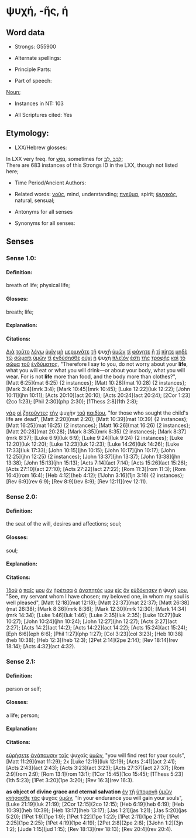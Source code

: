 # ψυχή, -ῆς, ἡ

<!-- Status: S2=NeedsFinalCheck -->
<!-- Lexica used for edits:  FFM, LN, A-S  -->
<!-- The BDAG electronic resource I am using is missing this Greek word  -->

## Word data

* Strongs: G55900

* Alternate spellings:

* Principle Parts: 

* Part of speech: 

[Noun](http://ugg.readthedocs.io/en/latest/noun.html); 

* Instances in NT: 103

* All Scriptures cited: Yes

## Etymology: 

* LXX/Hebrew glosses: 

In LXX very freq. for [נֶפֶשׁ](//en-uhl/H5315), sometimes for [לֵבַב ,לֵב](//en-uhl/H3842);    
There are 683 instances of this Strongs ID in the LXX,  though not listed here;

* Time Period/Ancient Authors: 

* Related words:  [νοῦς](../G35630/01.md), mind, understanding; [πνεῦμα](../G41510/01.md), spirit; [ψυχικός](../G55910/01.md), natural, sensual;

* Antonyms for all senses

* Synonyms for all senses: 

## Senses 

### Sense 1.0: 

#### Definition: 

breath of life; physical life; 

#### Glosses: 

breath; life;

#### Explanation: 

#### Citations: 

[Διὰ](../G12230/01.md) [τοῦτο](../G37780/01.md) [λέγω](../G30040/01.md) [ὑμῖν](../G47710/01.md) [μὴ](../G33610/01.md) [μεριμνᾶτε](../G33090/01.md) [τῇ](../G35880/01.md) ψυχῇ [ὑμῶν](../G47710/01.md) [τί](../G51010/01.md) [φάγητε](../G20680/01.md) [ἢ](../G22280/01.md) [τί](../G51010/01.md) [πίητε](../G40950/01.md) [μηδὲ](../G33660/01.md) [τῷ](../G35880/01.md) [σώματι](../G49830/01.md) [ὑμῶν](../G47710/01.md) [τί](../G51010/01.md) [ἐνδύσησθε](../G17460/01.md) [οὐχὶ](../G37800/01.md) [ἡ](../G35880/01.md) ψυχὴ [πλεῖόν](../G41190/01.md) [ἐστι](../G99999/01.md) [τῆς](../G35880/01.md) [τροφῆς](../G51600/01.md) [καὶ](../G25320/01.md) [τὸ](../G35880/01.md) [σῶμα](../G49830/01.md) [τοῦ](../G35880/01.md) [ἐνδύματος](../G17420/01.md), "Therefore I say to you, do not worry about your **life**, what you will eat or what you will drink—or about your body, what you will wear. For is not **life** more than food, and the body more than clothes?", [Matt 6:25](mat 6:25) {2 instances}; [Matt 10:28](mat 10:28) {2 instances}; [Mark 3:4](mrk 3:4); [Mark 10:45](mrk 10:45); [Luke 12:22](luk 12:22); [John 10:11](jhn 10:11); [Acts 20:10](act 20:10); [Acts 20:24](act 20:24); [2Cor 1:23](2co 1:23); [Phil 2:30](php 2:30); [1Thess 2:8](1th 2:8);

[γὰρ](../G10630/01.md) [οἱ](../G35880/01.md) [ζητοῦντες](../G22120/01.md) [τὴν](../G35880/01.md) ψυχὴν [τοῦ](../G35880/01.md) [παιδίου](../G38130/01.md), "for those who sought the child's life are dead", [Matt 2:20](mat 2:20); [Matt 10:39](mat 10:39) {2 instances}; [Matt 16:25](mat 16:25) {2 instances}; [Matt 16:26](mat 16:26) {2 instances}; [Matt 20:28](mat 20:28); [Mark 8:35](mrk 8:35) {2 instances}; [Mark 8:37](mrk 8:37); [Luke 6:9](luk 6:9); [Luke 9:24](luk 9:24) {2 instances}; [Luke 12:20](luk 12:20); [Luke 12:23](luk 12:23); [Luke 14:26](luk 14:26); [Luke 17:33](luk 17:33); [John 10:15](jhn 10:15); [John 10:17](jhn 10:17); [John 12:25](jhn 12:25) {2 instances}; [John 13:37](jhn 13:37); [John 13:38](jhn 13:38); [John 15:13](jhn 15:13); [Acts 7:14](act 7:14); [Acts 15:26](act 15:26); [Acts 27:10](act 27:10); [Acts 27:22](act 27:22); [Rom 11:3](rom 11:3); [Rom 16:4](rom 16:4); [Heb 4:12](heb 4:12); [1John 3:16](1jn 3:16) {2 instances}; [Rev 6:9](rev 6:9); [Rev 8:9](rev 8:9); [Rev 12:11](rev 12:11).


### Sense 2.0: 

#### Definition: 

the seat of the will, desires and affections; soul;

#### Glosses: 

soul;

#### Explanation: 

#### Citations: 

[Ἰδοὺ](../G37080/01.md) [ὁ](../G35880/01.md) [παῖς](../G38160/01.md) [μου](../G14730/01.md) [ὃν](../G37390/01.md) [ᾑρέτισα](../G01400/01.md) [ὁ](../G35880/01.md) [ἀγαπητός](../G00270/01.md) [μου](../G14730/01.md) [εἰς](../G15190/01.md) [ὃν](../G37390/01.md) [εὐδόκησεν](../G21060/01.md) [ἡ](../G35880/01.md) ψυχή [μου](../G14730/01.md), "See, my servant whom I have chosen; my beloved one, in whom my soul is well pleased", [Matt 12:18](mat 12:18); [Matt 22:37](mat 22:37); [Matt 26:38](mat 26:38); [Mark 8:36](mrk 8:36); [Mark 12:30](mrk 12:30); [Mark 14:34](mrk 14:34); [Luke 1:46](luk 1:46); [Luke 2:35](luk 2:35); [Luke 10:27](luk 10:27); [John 10:24](jhn 10:24); [John 12:27](jhn 12:27); [Acts 2:27](act 2:27); [Acts 14:2](act 14:2); [Acts 14:22](act 14:22); [Acts 15:24](act 15:24); [Eph 6:6](eph 6:6); [Phil 1:27](php 1:27); [Col 3:23](col 3:23); [Heb 10:38](heb 10:38); [Heb 12:3](heb 12:3); [2Pet 2:14](2pe 2:14); [Rev 18:14](rev 18:14); [Acts 4:32](act 4:32). 


### Sense 2.1:

#### Definition: 

 person or self;

#### Glosses:

a life; person;

#### Explanation:

#### Citations: 

[εὑρήσετε](../G21470/01.md) [ἀνάπαυσιν](../G03720/01.md) [ταῖς](../G35880/01.md) ψυχαῖς [ὑμῶν](../G47710/01.md), "you will find rest for your souls", [Matt 11:29](mat 11:29); 2x [Luke 12:19](luk 12:19); [Acts 2:41](act 2:41); [Acts 2:43](act 2:43); [Acts 3:23](act 3:23); [Acts 27:37](act 27:37); [Rom 2:9](rom 2:9); [Rom 13:1](rom 13:1); [1Cor 15:45](1co 15:45); [1Thess 5:23](1th 5:23); [1Pet 3:20](1pe 3:20); [Rev 16:3](rev 16:3). 

**as object of divine grace and eternal salvation**  [ἐν](../G17220/01.md) [τῇ](../G35880/01.md) [ὑπομονῇ](../G52810/01.md) [ὑμῶν](../G47710/01.md) [κτήσασθε](../G29320/01.md) [τὰς](../G35880/01.md) ψυχὰς [ὑμῶν](../G47710/01.md), "In your endurance you will gain your souls", [Luke 21:19](luk 21:19); [2Cor 12:15](2co 12:15); [Heb 6:19](heb 6:19); [Heb 10:39](heb 10:39); [Heb 13:17](heb 13:17); [Jas 1:21](jas 1:21); [Jas 5:20](jas 5:20); [1Pet 1:9](1pe 1:9); [1Pet 1:22](1pe 1:22); [1Pet 2:11](1pe 2:11); [1Pet 2:25](1pe 2:25); [1Pet 4:19](1pe 4:19); [2Pet 2:8](2pe 2:8); [3John 1:2](3jn 1:2); [Jude 1:15](jud 1:15); [Rev 18:13](rev 18:13); [Rev 20:4](rev 20:4). 



 

